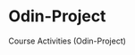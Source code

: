 # Odin-Project
Course Activities (Odin-Project)
 <!--Aug 8, 2022 (8:46 pm)- Exercise 1 - HTML Bold, Italic and Listing -->
<!-- Aug 8, 2022 (10:51 pm) Exercise 2 - Exploring Links Images & Directory Organization -->
